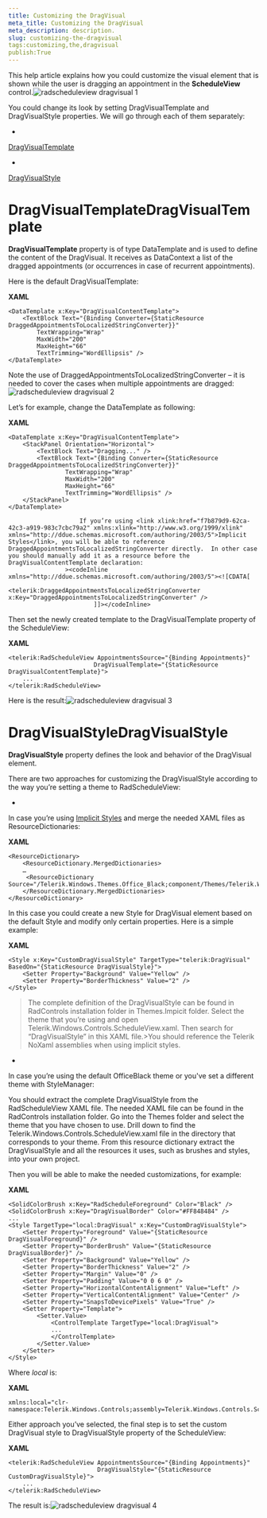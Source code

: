 ```yaml
---
title: Customizing the DragVisual
meta_title: Customizing the DragVisual
meta_description: description.
slug: customizing-the-dragvisual
tags:customizing,the,dragvisual
publish:True
---
```



This help article explains how you could customize the visual element that is shown while the user is dragging an appointment in the __ScheduleView__ control.![radscheduleview dragvisual 1](images/radscheduleview_dragvisual_1.png)

You could change its look by setting DragVisualTemplate and DragVisualStyle properties.  We will go through each of them separately:

* 

[DragVisualTemplate](#DragVisualTemplate)

* 

[DragVisualStyle](#DragVisualStyle)

# DragVisualTemplateDragVisualTemplate

__DragVisualTemplate__ property is of type DataTemplate and is used to define the content of the DragVisual.  It receives as DataContext a list of the dragged appointments (or occurrences in case of recurrent appointments). 

Here is the default DragVisualTemplate:


 __XAML__
    


	<DataTemplate x:Key="DragVisualContentTemplate">
		<TextBlock Text="{Binding Converter={StaticResource DraggedAppointmentsToLocalizedStringConverter}}" 
			TextWrapping="Wrap" 
			MaxWidth="200" 
			MaxHeight="66" 
			TextTrimming="WordEllipsis" />
	</DataTemplate>  



Note the use of DraggedAppointmentsToLocalizedStringConverter – it is needed to cover  the cases when multiple appointments are dragged:![radscheduleview dragvisual 2](images/radscheduleview_dragvisual_2.png)

Let’s for example, change the DataTemplate  as following:


 __XAML__
    


	<DataTemplate x:Key="DragVisualContentTemplate">
		<StackPanel Orientation="Horizontal">
			<TextBlock Text="Dragging..." />
			<TextBlock Text="{Binding Converter={StaticResource DraggedAppointmentsToLocalizedStringConverter}}" 
					TextWrapping="Wrap" 
					MaxWidth="200" 
					MaxHeight="66" 
					TextTrimming="WordEllipsis" />
		</StackPanel>
	</DataTemplate>

>
						If you’re using <link xlink:href="f7b879d9-62ca-42c3-a919-983c7cbc79a2" xmlns:xlink="http://www.w3.org/1999/xlink" xmlns="http://ddue.schemas.microsoft.com/authoring/2003/5">Implicit Styles</link>, you will be able to reference DraggedAppointmentsToLocalizedStringConverter directly.  In other case you should manually add it as a resource before the DragVisualContentTemplate declaration:
					><codeInline xmlns="http://ddue.schemas.microsoft.com/authoring/2003/5"><![CDATA[ 
							<telerik:DraggedAppointmentsToLocalizedStringConverter x:Key="DraggedAppointmentsToLocalizedStringConverter" />				
							]]></codeInline>

Then set the newly created template to the DragVisualTemplate property of the ScheduleView:


 __XAML__
    


	<telerik:RadScheduleView AppointmentsSource="{Binding Appointments}"
							DragVisualTemplate="{StaticResource DragVisualContentTemplate}">
		...
	</telerik:RadScheduleView>



Here is the result:![radscheduleview dragvisual 3](images/radscheduleview_dragvisual_3.png)

# DragVisualStyleDragVisualStyle

__DragVisualStyle__ property defines the look and behavior of the DragVisual element.

There are two approaches for customizing the DragVisualStyle according to the way you’re setting a theme to RadScheduleView:

* 

In case you’re using [Implicit Styles](f7b879d9-62ca-42c3-a919-983c7cbc79a2) and merge the needed XAML files as ResourceDictionaries:


 __XAML__
    


	<ResourceDictionary>
	    <ResourceDictionary.MergedDictionaries>
		…	
	     <ResourceDictionary Source="/Telerik.Windows.Themes.Office_Black;component/Themes/Telerik.Windows.Controls.ScheduleView.xaml"/>                
	    </ResourceDictionary.MergedDictionaries>
	</ResourceDictionary>



In this case you could create a new Style for DragVisual element based on the default Style and modify only certain properties. Here is a simple example:


 __XAML__
    


	<Style x:Key="CustomDragVisualStyle" TargetType="telerik:DragVisual" BasedOn="{StaticResource DragVisualStyle}">
		<Setter Property="Background" Value="Yellow" />
		<Setter Property="BorderThickness" Value="2" />
	</Style>

>The complete definition of the DragVisualStyle can be found in RadControls installation folder in Themes.Impicit folder.  Select the theme that you’re using and open Telerik.Windows.Controls.ScheduleView.xaml. Then search for “DragVisualStyle” in this XAML file.>You should reference the Telerik NoXaml assemblies when using implicit styles.

* 

In case you’re using the default OfficeBlack theme or you've set a different theme with StyleManager:

You should extract the complete DragVisualStyle from the RadScheduleView XAML file. The needed XAML file can be found in the RadControls installation folder. Go into the Themes folder and select the theme that you have chosen to use. Drill down to find the Telerik.Windows.Controls.ScheduleView.xaml file in the directory that corresponds to your theme.  From this resource dictionary extract the DragVisualStyle and all the resources it uses, such as brushes and styles, into your own project.  

Then you will be able to make the needed customizations, for example:


 __XAML__
    


	<SolidColorBrush x:Key="RadScheduleForeground" Color="Black" />
	<SolidColorBrush x:Key="DragVisualBorder" Color="#FF848484" />
	...
	<Style TargetType="local:DragVisual" x:Key="CustomDragVisualStyle">
		<Setter Property="Foreground" Value="{StaticResource DragVisualForeground}" />
		<Setter Property="BorderBrush" Value="{StaticResource DragVisualBorder}" />
		<Setter Property="Background" Value="Yellow" />
		<Setter Property="BorderThickness" Value="2" />
		<Setter Property="Margin" Value="0" />
		<Setter Property="Padding" Value="0 0 6 0" />
		<Setter Property="HorizontalContentAlignment" Value="Left" />
		<Setter Property="VerticalContentAlignment" Value="Center" />
		<Setter Property="SnapsToDevicePixels" Value="True" />
		<Setter Property="Template">
			<Setter.Value>
				<ControlTemplate TargetType="local:DragVisual">
				...
				</ControlTemplate>
			</Setter.Value>
		</Setter>
	</Style>



Where *local* is:


 __XAML__
    


	xmlns:local="clr-namespace:Telerik.Windows.Controls;assembly=Telerik.Windows.Controls.ScheduleView”



Either approach you’ve selected, the final step is to set the custom DragVisual style to DragVisualStyle property of the ScheduleView:


 __XAML__
    


	<telerik:RadScheduleView AppointmentsSource="{Binding Appointments}"
							 DragVisualStyle="{StaticResource CustomDragVisualStyle}">
		...
	</telerik:RadScheduleView>



The result is:![radscheduleview dragvisual 4](images/radscheduleview_dragvisual_4.png)
